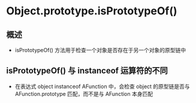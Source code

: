 # Object.prototype.isPrototypeOf()

## 概述

+ isPrototypeOf() 方法用于检查一个对象是否存在于另一个对象的原型链中

## isPrototypeOf() 与 instanceof 运算符的不同

+ 在表达式 object instanceof AFunction 中，会检查 object 的原型链是否与 AFunction.prototype 匹配，而不是与 AFunction 本身匹配
